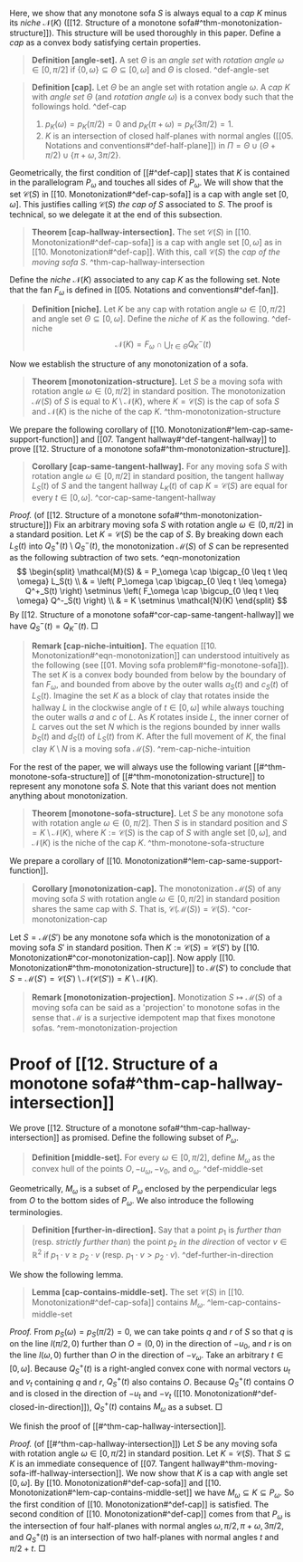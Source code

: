 Here, we show that any monotone sofa $S$ is always equal to a _cap_ $K$ minus its _niche_ $\mathcal{N}(K)$ ([[12. Structure of a monotone sofa#^thm-monotonization-structure]]). This structure will be used thoroughly in this paper. Define a _cap_ as a convex body satisfying certain properties.

> __Definition [angle-set].__ A set $\Theta$ is an _angle set_ with _rotation angle_ $\omega \in [0, \pi/2]$ if $\left\{ 0, \omega \right\} \subseteq \Theta \subseteq [0, \omega]$ and $\Theta$ is closed. ^def-angle-set

> __Definition [cap].__ Let $\Theta$ be an angle set with rotation angle $\omega$. A _cap_ $K$ with _angle set_ $\Theta$ (and _rotation angle_ $\omega$) is a convex body such that the followings hold. ^def-cap
> 
> 1. $p_K(\omega) = p_K(\pi/2) = 0$ and $p_K(\pi + \omega) = p_K(3\pi/2) = 1$.
> 2. $K$ is an intersection of closed half-planes with normal angles ([[05. Notations and conventions#^def-half-plane]]) in $\Pi = \Theta \cup (\Theta + \pi/2) \cup \{\pi + \omega, 3\pi/2\}$.

Geometrically, the first condition of [[#^def-cap]] states that $K$ is contained in the parallelogram $P_\omega$ and touches all sides of $P_\omega$. We will show that the set $\mathcal{C}(S)$ in [[10. Monotonization#^def-cap-sofa]] is a cap with angle set $[0, \omega]$. This justifies calling $\mathcal{C}(S)$ _the cap of_ $S$ associated to $S$. The proof is technical, so we delegate it at the end of this subsection.

> __Theorem [cap-hallway-intersection].__ The set $\mathcal{C}(S)$ in [[10. Monotonization#^def-cap-sofa]] is a cap with angle set $[0, \omega]$ as in [[10. Monotonization#^def-cap]]. With this, call $\mathcal{C}(S)$ the _cap of the moving sofa_ $S$. ^thm-cap-hallway-intersection

Define the _niche_ $\mathcal{N}(K)$ associated to any cap $K$ as the following set. Note that the fan $F_\omega$ is defined in [[05. Notations and conventions#^def-fan]].

> __Definition [niche].__ Let $K$ be any cap with rotation angle $\omega \in [0, \pi/2]$ and angle set $\Theta \subseteq [0, \omega]$. Define the _niche_ of $K$ as the following. ^def-niche
$$
\mathcal{N}(K) = F_{\omega} \cap \bigcup_{t \in \Theta} Q^-_K(t)
$$

Now we establish the structure of any monotonization of a sofa.

> __Theorem [monotonization-structure].__ Let $S$ be a moving sofa with rotation angle $\omega \in (0, \pi/2]$ in standard position. The monotonization $\mathcal{M}(S)$ of $S$ is equal to $K \setminus \mathcal{N}(K)$, where $K = \mathcal{C}(S)$ is the cap of sofa $S$ and $\mathcal{N}(K)$ is the niche of the cap $K$. ^thm-monotonization-structure

We prepare the following corollary of [[10. Monotonization#^lem-cap-same-support-function]] and [[07. Tangent hallway#^def-tangent-hallway]] to prove [[12. Structure of a monotone sofa#^thm-monotonization-structure]].

> __Corollary [cap-same-tangent-hallway].__ For any moving sofa $S$ with rotation angle $\omega \in [0, \pi/2]$ in standard position, the tangent hallway $L_S(t)$ of $S$ and the tangent hallway $L_K(t)$ of cap $K = \mathcal{C}(S)$ are equal for every $t \in [0, \omega]$. ^cor-cap-same-tangent-hallway

_Proof._ (of [[12. Structure of a monotone sofa#^thm-monotonization-structure]]) Fix an arbitrary moving sofa $S$ with rotation angle $\omega \in (0, \pi/2]$ in a standard position. Let $K = \mathcal{C}(S)$ be the cap of $S$. By breaking down each $L_S(t)$ into $Q_S^+(t) \setminus Q_S^-(t)$, the monotonization $\mathcal{M}(S)$ of $S$ can be represented as the following subtraction of two sets. ^eqn-monotonization
$$
\begin{split}
\mathcal{M}(S) & = P_\omega \cap \bigcap_{0 \leq t \leq \omega} L_S(t) \\
& = \left( P_\omega \cap \bigcap_{0 \leq t \leq \omega} Q^+_S(t) \right) \setminus \left( F_\omega \cap \bigcup_{0 \leq t \leq \omega} Q^-_S(t) \right) \\
& = K \setminus \mathcal{N}(K)
\end{split}
$$
By [[12. Structure of a monotone sofa#^cor-cap-same-tangent-hallway]] we have $Q_S^-(t) = Q_K^-(t)$. □

> __Remark [cap-niche-intuition].__ The equation [[10. Monotonization#^eqn-monotonization]] can understood intuitively as the following (see [[01. Moving sofa problem#^fig-monotone-sofa]]). The set $K$ is a convex body bounded from below by the boundary of fan $F_\omega$, and bounded from above by the outer walls $a_S(t)$ and $c_S(t)$ of $L_S(t)$. Imagine the set $K$ as a block of clay that rotates inside the hallway $L$ in the clockwise angle of $t \in [0, \omega]$ while always touching the outer walls $a$ and $c$ of $L$. As $K$ rotates inside $L$, the inner corner of $L$ carves out the set $N$ which is the regions bounded by inner walls $b_S(t)$ and $d_S(t)$ of $L_S(t)$ from $K$. After the full movement of $K$, the final clay $K \setminus N$ is a moving sofa $\mathcal{M}(S)$. ^rem-cap-niche-intuition

For the rest of the paper, we will always use the following variant [[#^thm-monotone-sofa-structure]] of [[#^thm-monotonization-structure]] to represent any monotone sofa $S$. Note that this variant does not mention anything about monotonization.

> __Theorem [monotone-sofa-structure].__ Let $S$ be any monotone sofa with rotation angle $\omega \in (0, \pi/2]$. Then $S$ is in standard position and $S = K \setminus \mathcal{N}(K)$, where $K := \mathcal{C}(S)$ is the cap of $S$ with angle set $[0, \omega]$, and $\mathcal{N}(K)$ is the niche of the cap $K$. ^thm-monotone-sofa-structure

We prepare a corollary of [[10. Monotonization#^lem-cap-same-support-function]].

> __Corollary [monotonization-cap].__ The monotonization $\mathcal{M}(S)$ of any moving sofa $S$ with rotation angle $\omega \in [0, \pi/2]$ in standard position shares the same cap with $S$. That is, $\mathcal{C}(\mathcal{M}(S)) = \mathcal{C}(S)$. ^cor-monotonization-cap

Let $S = \mathcal{M}(S')$ be any monotone sofa which is the monotonization of a moving sofa $S'$ in standard position. Then $K := \mathcal{C}(S) = \mathcal{C}(S')$ by [[10. Monotonization#^cor-monotonization-cap]]. Now apply [[10. Monotonization#^thm-monotonization-structure]] to $\mathcal{M}(S')$ to conclude that $S = \mathcal{M}(S') = \mathcal{C}(S') \setminus \mathcal{N}(\mathcal{C}(S')) = K \setminus \mathcal{N}(K)$.

> __Remark [monotonization-projection].__ Monotization $S \mapsto \mathcal{M}(S)$ of a moving sofa can be said as a 'projection' to monotone sofas in the sense that $\mathcal{M}$ is a surjective idempotent map that fixes monotone sofas. ^rem-monotonization-projection

# Proof of [[12. Structure of a monotone sofa#^thm-cap-hallway-intersection]]

We prove [[12. Structure of a monotone sofa#^thm-cap-hallway-intersection]] as promised. Define the following subset of $P_\omega$.

> __Definition [middle-set].__ For every $\omega \in [0, \pi/2]$, define $M_\omega$ as the convex hull of the points $O, -u_\omega, -v_0,$ and $o_\omega$. ^def-middle-set

Geometrically, $M_\omega$ is a subset of $P_\omega$ enclosed by the perpendicular legs from $O$ to the bottom sides of $P_\omega$. We also introduce the following terminologies.

> __Definition [further-in-direction].__ Say that a point $p_1$ is _further than_ (resp. _strictly further than_) the point $p_2$ _in the direction_ of vector $v \in \mathbb{R}^2$ if $p_1 \cdot v \geq p_2 \cdot v$ (resp. $p_1 \cdot v > p_2 \cdot v$). ^def-further-in-direction

We show the following lemma.

> __Lemma [cap-contains-middle-set].__ The set $\mathcal{C}(S)$ in [[10. Monotonization#^def-cap-sofa]] contains $M_\omega$. ^lem-cap-contains-middle-set

_Proof._ From $p_S(\omega) = p_S(\pi/2) = 0$, we can take points $q$ and $r$ of $S$ so that $q$ is on the line $l(\pi/2, 0)$ further than $O = (0, 0)$ in the direction of $-u_0$, and $r$ is on the line $l(\omega, 0)$ further than $O$ in the direction of $-v_\omega$. Take an arbitrary $t \in [0, \omega]$. Because $Q^+_S(t)$ is a right-angled convex cone with normal vectors $u_t$ and $v_t$ containing $q$ and $r$, $Q_S^+(t)$ also contains $O$. Because $Q_S^+(t)$ contains $O$ and is closed in the direction of $-u_t$ and $-v_t$ ([[10. Monotonization#^def-closed-in-direction]]), $Q_S^+(t)$ contains $M_\omega$ as a subset. □

We finish the proof of [[#^thm-cap-hallway-intersection]].

_Proof._ (of [[#^thm-cap-hallway-intersection]]) Let $S$ be any moving sofa with rotation angle $\omega \in [0, \pi/2]$ in standard position. Let $K = \mathcal{C}(S)$. That $S \subseteq K$ is an immediate consequence of [[07. Tangent hallway#^thm-moving-sofa-iff-hallway-intersection]]. We now show that $K$ is a cap with angle set $[0, \omega]$. By [[10. Monotonization#^def-cap-sofa]] and [[10. Monotonization#^lem-cap-contains-middle-set]] we have $M_\omega \subseteq K \subseteq P_\omega$. So the first condition of [[10. Monotonization#^def-cap]] is satisfied. The second condition of [[10. Monotonization#^def-cap]] comes from that $P_\omega$ is the intersection of four half-planes with normal angles $\omega, \pi/2, \pi + \omega, 3\pi/2$, and $Q_S^+(t)$ is an intersection of two half-planes with normal angles $t$ and $\pi/2 + t$. □